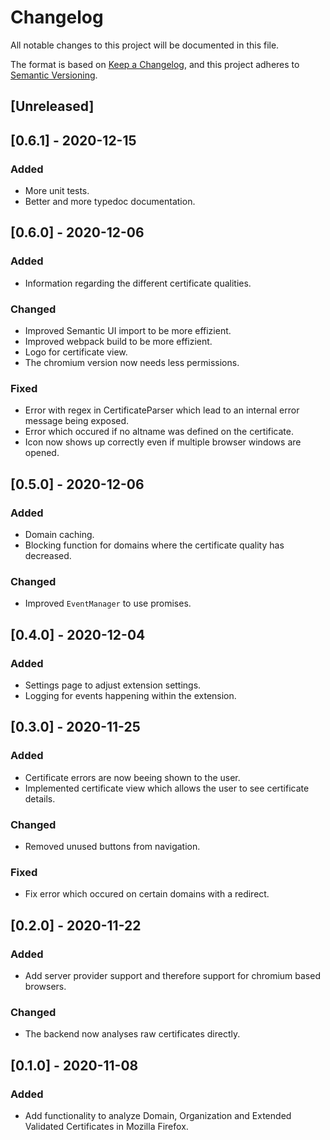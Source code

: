 # Changelog
All notable changes to this project will be documented in this file.

The format is based on [Keep a Changelog](https://keepachangelog.com/en/1.0.0/),
and this project adheres to [Semantic Versioning](https://semver.org/spec/v2.0.0.html).

## [Unreleased]

## [0.6.1] - 2020-12-15
### Added
- More unit tests.
- Better and more typedoc documentation.

## [0.6.0] - 2020-12-06
### Added
- Information regarding the different certificate qualities.

### Changed
- Improved Semantic UI import to be more effizient.
- Improved webpack build to be more effizient.
- Logo for certificate view.
- The chromium version now needs less permissions.

### Fixed
- Error with regex in CertificateParser which lead to an internal error message being exposed.
- Error which occured if no altname was defined on the certificate.
- Icon now shows up correctly even if multiple browser windows are opened.

## [0.5.0] - 2020-12-06
### Added
- Domain caching.
- Blocking function for domains where the certificate quality has decreased.

### Changed
- Improved `EventManager` to use promises.

## [0.4.0] - 2020-12-04
### Added
- Settings page to adjust extension settings.
- Logging for events happening within the extension.

## [0.3.0] - 2020-11-25
### Added
- Certificate errors are now beeing shown to the user.
- Implemented certificate view which allows the user to see certificate details.

### Changed
- Removed unused buttons from navigation.

### Fixed
- Fix error which occured on certain domains with a redirect.

## [0.2.0] - 2020-11-22
### Added
- Add server provider support and therefore support for chromium based browsers.

### Changed
- The backend now analyses raw certificates directly.

## [0.1.0] - 2020-11-08
### Added
- Add functionality to analyze Domain, Organization and Extended Validated Certificates in Mozilla Firefox.
